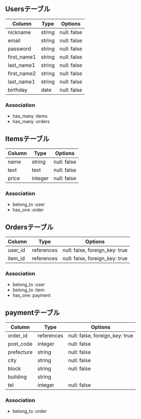 ## Usersテーブル

| Column        | Type    | Options     |
| ------------- | ------- | ----------- |
| nickname      | string  | null: false |
| email         | string  | null: false |
| password      | string  | null: false |
| first_name1   | string  | null: false |
| last_name1    | string  | null: false |
| first_name2   | string  | null: false |
| last_name1    | string  | null: false |
| birthday      | date    | null: false |

### Association
- has_many :items
- has_many :orders


## Itemsテーブル

| Column        | Type      | Options     |
| ------------- | --------- | ----------- |
| name          | string    | null: false |
| text          | text      | null: false |
| price         | integer   | null: false |

### Association
- belong_to :user
- has_one :order


## Ordersテーブル

| Column        | Type      | Options     |
| ------------- | --------- | ----------- |
| user_id       | references| null: false, foreign_key: true |
| item_id       | references| null: false, foreign_key: true |

### Association
- belong_to :user
- belong_to :item
- has_one :payment


## paymentテーブル

| Column        | Type      | Options     |
| ------------- | --------- | ----------- |
| order_id      | references| null: false, foreign_key: true |
| post_code     | integer   | null: false |
| prefecture    | string    | null: false |
| city          | string    | null: false |
| block         | string    | null: false |
| building      | string    |
| tel           | integer   | null: false |

### Association
- belong_to :order